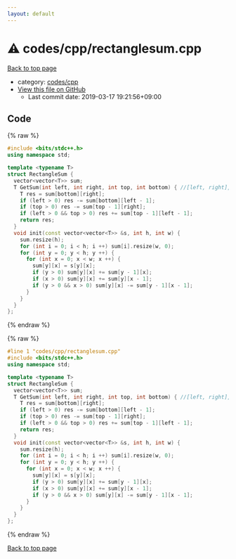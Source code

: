```yaml
---
layout: default
---
```


<!-- mathjax config similar to math.stackexchange -->
<script type="text/javascript" async
  src="https://cdnjs.cloudflare.com/ajax/libs/mathjax/2.7.5/MathJax.js?config=TeX-MML-AM_CHTML">
</script>
<script type="text/x-mathjax-config">
  MathJax.Hub.Config({
    TeX: { equationNumbers: { autoNumber: "AMS" }},
    tex2jax: {
      inlineMath: [ ['$','$'] ],
      processEscapes: true
    },
    "HTML-CSS": { matchFontHeight: false },
    displayAlign: "left",
    displayIndent: "2em"
  });
</script>

<script type="text/javascript" src="https://cdnjs.cloudflare.com/ajax/libs/jquery/3.4.1/jquery.min.js"></script>
<script src="https://cdn.jsdelivr.net/npm/jquery-balloon-js@1.1.2/jquery.balloon.min.js" integrity="sha256-ZEYs9VrgAeNuPvs15E39OsyOJaIkXEEt10fzxJ20+2I=" crossorigin="anonymous"></script>
<script type="text/javascript" src="../../../assets/js/copy-button.js"></script>
<link rel="stylesheet" href="../../../assets/css/copy-button.css" />


# :warning: codes/cpp/rectanglesum.cpp

<a href="../../../index.html">Back to top page</a>

* category: <a href="../../../index.html#7c19064045d3d46a80d9dc742b659ff9">codes/cpp</a>
* <a href="{{ site.github.repository_url }}/blob/master/codes/cpp/rectanglesum.cpp">View this file on GitHub</a>
    - Last commit date: 2019-03-17 19:21:56+09:00




## Code

<a id="unbundled"></a>
{% raw %}
```cpp
#include <bits/stdc++.h>
using namespace std;

template <typename T>
struct RectangleSum {
  vector<vector<T>> sum;
  T GetSum(int left, int right, int top, int bottom) { //[left, right], [top, bottom]
    T res = sum[bottom][right];
    if (left > 0) res -= sum[bottom][left - 1];
    if (top > 0) res -= sum[top - 1][right];
    if (left > 0 && top > 0) res += sum[top - 1][left - 1];
    return res;
  }
  void init(const vector<vector<T>> &s, int h, int w) {
    sum.resize(h);
    for (int i = 0; i < h; i ++) sum[i].resize(w, 0);
    for (int y = 0; y < h; y ++) {
      for (int x = 0; x < w; x ++) {
        sum[y][x] = s[y][x];
        if (y > 0) sum[y][x] += sum[y - 1][x];
        if (x > 0) sum[y][x] += sum[y][x - 1];
        if (y > 0 && x > 0) sum[y][x] -= sum[y - 1][x - 1];
      }
    }
  }
};

```
{% endraw %}

<a id="bundled"></a>
{% raw %}
```cpp
#line 1 "codes/cpp/rectanglesum.cpp"
#include <bits/stdc++.h>
using namespace std;

template <typename T>
struct RectangleSum {
  vector<vector<T>> sum;
  T GetSum(int left, int right, int top, int bottom) { //[left, right], [top, bottom]
    T res = sum[bottom][right];
    if (left > 0) res -= sum[bottom][left - 1];
    if (top > 0) res -= sum[top - 1][right];
    if (left > 0 && top > 0) res += sum[top - 1][left - 1];
    return res;
  }
  void init(const vector<vector<T>> &s, int h, int w) {
    sum.resize(h);
    for (int i = 0; i < h; i ++) sum[i].resize(w, 0);
    for (int y = 0; y < h; y ++) {
      for (int x = 0; x < w; x ++) {
        sum[y][x] = s[y][x];
        if (y > 0) sum[y][x] += sum[y - 1][x];
        if (x > 0) sum[y][x] += sum[y][x - 1];
        if (y > 0 && x > 0) sum[y][x] -= sum[y - 1][x - 1];
      }
    }
  }
};

```
{% endraw %}

<a href="../../../index.html">Back to top page</a>

